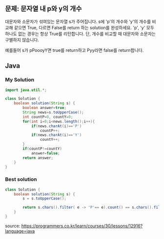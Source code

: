 ## 문제: 문자열 내 p와 y의 개수 

대문자와 소문자가 섞여있는 문자열 s가 주어집니다. s에 'p'의 개수와 'y'의 개수를 비교해 같으면 True, 다르면 False를 return 하는 solution를 완성하세요. 'p', 'y' 모두 하나도 없는 경우는 항상 True를 리턴합니다. 단, 개수를 비교할 때 대문자와 소문자는 구별하지 않습니다.

예를들어 s가 pPoooyY면 true를 return하고 Pyy라면 false를 return합니다.


## Java

### My Solution 
```java
import java.util.*;

class Solution {
    boolean solution(String s) {
        boolean answer=true;
        String news=s.toUpperCase();
        int countP=0, countY=0;
        for(int i=0;i<news.length();i++){
            if(news.charAt(i)=='P')
                countP++;
            if(news.charAt(i)=='Y')
                countY++;
        }  
        if(countP!=countY)
            answer=false;
        return answer;
    }
}
```

### Best solution 
```java
class Solution {
    boolean solution(String s) {
        s = s.toUpperCase();

        return s.chars().filter( e -> 'P'== e).count() == s.chars().filter( e -> 'Y'== e).count();
    }
}

```

<bold> source: https://programmers.co.kr/learn/courses/30/lessons/12916?language=java </bold>
